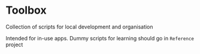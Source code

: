 # Toolbox

Collection of scripts for local development and organisation

Intended for in-use apps. Dummy scripts for learning should go in `Reference` project
